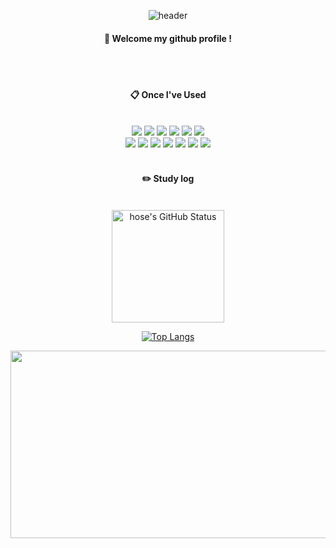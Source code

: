 
<div align="center"> 

![header](https://capsule-render.vercel.app/api?type=cylinder&color=000000&height=150&section=header&text=Hose&fontColor=ffffff&fontSize=70&animation=fadeIn&fontAlignY=55&desc=%20&descAlignY=62&descAlign=62)
  
####  :wave: Welcome my github profile !

  
 <br/>
 <br/>
  
####  :clipboard: Once I've Used 
  
 <br/>

<img src="https://img.shields.io/badge/python-3776AB?style=for-the-badge&logo=python&logoColor=white">
<img src="https://img.shields.io/badge/JAVA-007396?style=for-the-badge&logo=Java&logoColor=white">
<img src="https://img.shields.io/badge/linux-FCC624?style=for-the-badge&logo=linux&logoColor=white">
<img src="https://img.shields.io/badge/Spring-6DB33F?style=for-the-badge&logo=Spring&logoColor=white">
<img src="https://img.shields.io/badge/intellijidea-000000?style=for-the-badge&logo=intellijidea&logoColor=white">
<img src="https://img.shields.io/badge/MySQL-4479A1?style=for-the-badge&logo=MySQL&logoColor=white"> <br>
<img src="https://img.shields.io/badge/amazonwebservices-232F3E?style=for-the-badge&logo=amazonwebservices&logoColor=white">
<img src="https://img.shields.io/badge/Eclipse-2C2255?style=for-the-badge&logo=Eclipse%20IDE&logoColor=white">
<img src="https://img.shields.io/badge/github-181717?style=for-the-badge&logo=github&logoColor=white">
<img src="https://img.shields.io/badge/VSCode-007ACC?style=for-the-badge&logo=VisualStudioCode&logoColor=white">
<img src="https://img.shields.io/badge/c++-00599C?style=for-the-badge&logo=cplusplus&logoColor=white">
<img src="https://img.shields.io/badge/docker-2496ED?style=for-the-badge&logo=docker&logoColor=white">
<img src="https://img.shields.io/badge/kubernetes-#326CE5?style=for-the-badge&logo=kubernetes&logoColor=white">
 
   <br/>
   <br/>

  #### :pencil2: Study log
 
  <br/>
<a href="https://github.com/hosekwak"><img align="center" style="height:180px" src="https://github-readme-stats.vercel.app/api?username=hosekwak&show_icons=true&include_all_commits=true&hide_border=true&bg_color=30,000000,588beb&title_color=fff&text_color=fff" alt="hose's GitHub Status" /></a>  <br/>

[![Top Langs](https://github-readme-stats.vercel.app/api/top-langs/?username=hosekwak&layout=compact)](https://github.com/anuraghazra/github-readme-stats)
  <br/>

  <a href="https://www.gitanimals.org/en_US?utm_medium=image&utm_source=hosekwak&utm_content=farm">
<img
  src="https://render.gitanimals.org/farms/hosekwak"
  width="600"
  height="300"
/>
</a>
 

</div>
    


